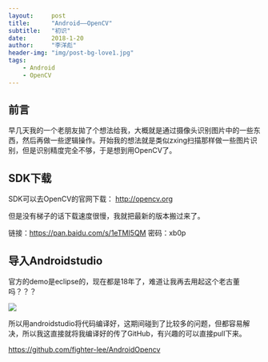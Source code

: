 ```yaml
---
layout:     post
title:      "Android——OpenCV"
subtitle:   "初识"
date:       2018-1-20
author:     "李洋彪"
header-img: "img/post-bg-love1.jpg"
tags:
    - Android
    - OpenCV
---
```


## 前言
早几天我的一个老朋友拋了个想法给我，大概就是通过摄像头识别图片中的一些东西，然后再做一些逻辑操作。开始我的想法就是类似zxing扫描那样做一些图片识别，但是识别精度完全不够，于是想到用OpenCV了。

## SDK下载
SDK可以去OpenCV的官网下载：
http://opencv.org

但是没有梯子的话下载速度很慢，我就把最新的版本搬过来了。

链接：https://pan.baidu.com/s/1eTMI5QM 密码：xb0p

## 导入Androidstudio
官方的demo是eclipse的，现在都是18年了，难道让我再去用起这个老古董吗？？？

![](https://i.imgur.com/a2drdYl.gif)

所以用androidstudio将代码编译好，这期间碰到了比较多的问题，但都容易解决，所以我这直接就将我编译好的传了GitHub，有兴趣的可以直接pull下来。

https://github.com/fighter-lee/AndroidOpencv

